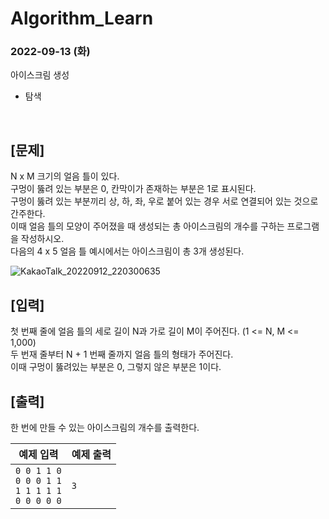 # Algorithm_Learn
### 2022-09-13 (화)
아이스크림 생성
- 탐색

<br>

[문제]
-----------
N x M 크기의 얼음 틀이 있다.<br>
구멍이 뚫려 있는 부분은 0, 칸막이가 존재하는 부분은 1로 표시된다.<br>
구멍이 뚫려 있는 부분끼리 상, 하, 좌, 우로 붙어 있는 경우 서로 연결되어 있는 것으로 간주한다.<br>
이때 얼음 틀의 모양이 주어졌을 때 생성되는 총 아이스크림의 개수를 구하는 프로그램을 작성하시오.<br>
다음의 4 x 5 얼음 틀 예시에서는 아이스크림이 총 3개 생성된다.

![KakaoTalk_20220912_220300635](https://user-images.githubusercontent.com/79886133/189807635-48656bbb-00a3-49c2-b2d5-6018924cbffb.jpg)

[입력]
-----------
첫 번째 줄에 얼음 틀의 세로 길이 N과 가로 길이 M이 주어진다. (1 <= N, M <= 1,000)<br>
두 번재 줄부터 N + 1 번째 줄까지 얼음 틀의 형태가 주어진다.<br>
이때 구멍이 뚫려있는 부분은 0, 그렇지 않은 부분은 1이다.

[출력]
-----------
한 번에 만들 수 있는 아이스크림의 개수를 출력한다.

| 예제 입력          | 예제 출력    |
| ------------------ | ----------- |
| `0 0 1 1 0`<br>`0 0 0 1 1`<br>`1 1 1 1 1`<br>`0 0 0 0 0`     | `3`         |
